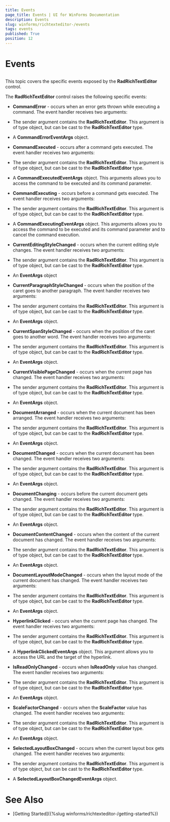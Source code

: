 ```yaml
---
title: Events
page_title: Events | UI for WinForms Documentation
description: Events
slug: winforms/richtexteditor-/events
tags: events
published: True
position: 12
---
```


# Events



## 

This topic covers the specific events exposed by the __RadRichTextEditor__ control.
        

The __RadRichTextEditor__ control raises the following specific events:
        

* __CommandError__ - occurs when an error gets thrown while executing a command. The event handler receives two arguments:
            

* The sender argument contains the __RadRichTextEditor__. This argument is of type object, but can be cast to the
                  __RadRichTextEditor__ type.
                

* A __CommandErrorEventArgs__ object.
                

* __CommandExecuted__ - occurs after a command gets executed. The event handler receives two arguments:
            

* The sender argument contains the __RadRichTextEditor__. This argument is of type object, but can be cast to the
                  __RadRichTextEditor__ type.
                

* A __CommandExecutedEventArgs__ object. This arguments allows you to access the command to be executed and its command parameter.
                

* __CommandExecuting__ - occurs before a command gets executed. The event handler receives two arguments:
            

* The sender argument contains the __RadRichTextEditor__. This argument is of type object, but can be cast to the
                  __RadRichTextEditor__ type.
                

* A __CommandExecutingEventArgs__ object. This arguments allows you to access the command to be executed and its
                  command parameter and to cancel the command execution.
                

* __CurrentEditingStyleChanged__ - occurs when the current editing style changes. The event handler receives two arguments:
            

* The sender argument contains the __RadRichTextEditor__. This argument is of type object, but can be cast to the
                  __RadRichTextEditor__ type.
                

* An __EventArgs__ object
                

* __CurrentParagraphStyleChanged__ - occurs when the position of the caret goes to another paragraph. The event
              handler receives two arguments:
            

* The sender argument contains the __RadRichTextEditor__. This argument is of type object, but can be cast to the
                  __RadRichTextEditor__ type.
                

* An __EventArgs__ object.
                

* __CurrentSpanStyleChanged__ - occurs when the position of the caret goes to another word. The event handler
              receives two arguments:
            

* The sender argument contains the __RadRichTextEditor__. This argument is of type object, but can be cast to the
                  __RadRichTextEditor__ type.
                

* An __EventArgs__ object.
                

* __CurrentVisiblePageChanged__ - occurs when the current page has changed. The event handler receives two arguments:
            

* The sender argument contains the __RadRichTextEditor__. This argument is of type object, but can be cast to the
                  __RadRichTextEditor__ type.
                

* An __EventArgs__ object.
                

* __DocumentArranged__ - occurs when the current document has been arranged. The event handler receives two arguments:
            

* The sender argument contains the __RadRichTextEditor__. This argument is of type object, but can be cast to the
                  __RadRichTextEditor__ type.
                

* An __EventArgs__ object.
                

* __DocumentChanged__ - occurs when the current document has been changed. The event handler receives two arguments:
            

* The sender argument contains the __RadRichTextEditor__. This argument is of type object, but can be cast to the
                  __RadRichTextEditor__ type.
                

* An __EventArgs__ object.
                

* __DocumentChanging__ - occurs before the current document gets changed. The event handler receives two arguments:
            

* The sender argument contains the __RadRichTextEditor__. This argument is of type object, but can be cast to the
                  __RadRichTextEditor__ type.
                

* An __EventArgs__ object.
                

* __DocumentContentChanged__ - occurs when the content of the current document has changed. The event handler receives two arguments:
            

* The sender argument contains the __RadRichTextEditor__. This argument is of type object, but can be cast to the
                  __RadRichTextEditor__ type.
                

* An __EventArgs__ object.
                

* __DocumentLayoutModeChanged__ - occurs when the layout mode of the current document has changed. The event handler receives
              two arguments:
            

* The sender argument contains the __RadRichTextEditor__. This argument is of type object, but can be cast to the
                  __RadRichTextEditor__ type.
                

* An __EventArgs__ object.
                

* __HyperlinkClicked__ - occurs when the current page has changed. The event handler receives two arguments:
            

* The sender argument contains the __RadRichTextEditor__. This argument is of type object, but can be cast to the
                  __RadRichTextEditor__ type.
                

* A __HyperlinkClickedEventArgs__ object. This argument allows you to access the URL and the target of the hyperlink.
                

* __IsReadOnlyChanged__ - occurs when __IsReadOnly__ value has changed. The event handler receives two arguments:
            

* The sender argument contains the __RadRichTextEditor__. This argument is of type object, but can be cast to the
                  __RadRichTextEditor__ type.
                

* An __EventArgs__ object.
                

* __ScaleFactorChanged__ - occurs when the __ScaleFactor__ value has changed. The event handler
              receives two arguments:
            

* The sender argument contains the __RadRichTextEditor__. This argument is of type object, but can be cast to the
                  __RadRichTextEditor__ type.
                

* An __EventArgs__ object.
                

* __SelectedLayoutBoxChanged__ - occurs when the current layout box gets changed. The event handler receives two arguments:
            

* The sender argument contains the __RadRichTextEditor__. This argument is of type object, but can be cast to the
                  __RadRichTextEditor__ type.
                

* A __SelectedLayoutBoxChangedEventArgs__ object.
                

# See Also

 * [Getting Started]({%slug winforms/richtexteditor-/getting-started%})
